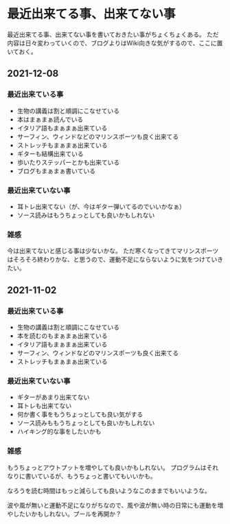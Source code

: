# 最近出来てる事、出来てない事

最近出来てる事、出来てない事を書いておきたい事がちょくちょくある。
ただ内容は日々変わっていくので、ブログよりはWiki向きな気がするので、ここに置いておく。

## 2021-12-08

### 最近出来ている事

- 生物の講義は割と順調にこなせている
- 本はまぁまぁ読んでいる
- イタリア語もまぁまぁ出来ている
- サーフィン、ウィンドなどのマリンスポーツも良く出来てる
- ストレッチもまぁまぁ出来ている
- ギターも結構出来ている
- 歩いたりステッパーとかも出来ている
- ブログもまぁまぁ書いている

### 最近出来ていない事

- 耳トレ出来てない（が、今はギター弾いてるのでいいかなぁ）
- ソース読みはもうちょっとしても良いかもしれない

### 雑感

今は出来てないと感じる事は少ないかな。
ただ寒くなってきてマリンスポーツはそろそろ終わりかな、と思うので、運動不足にならないように気をつけていきたい。

## 2021-11-02

### 最近出来ている事

- 生物の講義は割と順調にこなせている
- 本を読むのもまぁまぁ出来ている
- イタリア語もまぁまぁ出来ている
- サーフィン、ウィンドなどのマリンスポーツも良く出来てる
- ストレッチもまぁまぁ出来ている

### 最近出来ていない事

- ギターがあまり出来てない
- 耳トレも出来てない
- 何か書く事をもうちょっとしても良い気がする
- ソース読みももうちょっとしても良いかもしれない
- ハイキング的な事をしたいかも

### 雑感

もうちょっとアウトプットを増やしても良いかもしれない。
プログラムはそれなりに書いているが、もうちょっと書いてもいいかも。

なろうを読む時間はもっと減らしても良いようなこのままでもいいような。

波や風が無いと運動不足になりがちなので、風や波が無い時の日常にも運動を増やしたいかもしれない。プールを再開か？